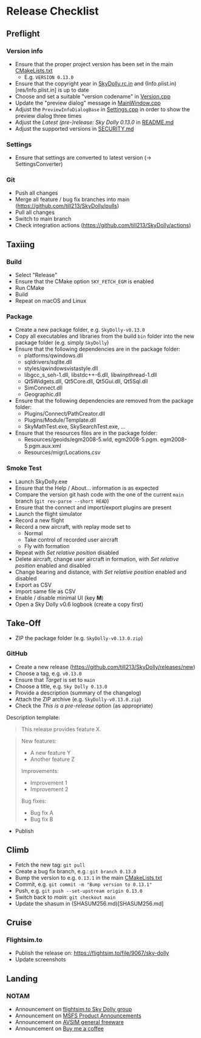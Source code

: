 
# Release Checklist

## Preflight
### Version info
- Ensure that the proper project version has been set in the main [CMakeLists.txt](CMakeLists.txt)
  * E.g. `VERSION 0.13.0`
- Ensure that the copyright year in [SkyDolly.rc.in](res/SkyDolly.rc.in) and (Info.plist.in)[res/Info.plist.in] is up to date
- Choose and set a suitable "version codename" in [Version.cpp](src/Kernel/src/Version.cpp)
- Update the "preview dialog" message in [MainWindow.cpp](src/UserInterface/src/MainWindow.cpp)
- Adjust the `PreviewInfoDialogBase` in [Settings.cpp](src/Kernel/src/Settings.cpp) in order to show the preview dialog three times
- Adjust the _Latest (pre-)release: Sky Dolly 0.13.0_ in [README.md](README.md)
- Adjust the supported versions in [SECURITY.md](SECURITY.md)

### Settings
- Ensure that settings are converted to latest version (-> SettingsConverter)

### Git
- Push all changes
- Merge all feature / bug fix branches into main  (https://github.com/till213/SkyDolly/pulls)
- Pull all changes
- Switch to main branch
- Check integration actions (https://github.com/till213/SkyDolly/actions)

## Taxiing
### Build
- Select "Release"
- Ensure that the CMake option `SKY_FETCH_EGM` is enabled
- Run CMake
- Build
- Repeat on macOS and Linux

### Package
- Create a new package folder, e.g. `SkyDolly-v0.13.0`
- Copy all executables and libraries from the build `bin` folder into the new package folder (e.g. simply `SkyDolly`)
- Ensure that the following dependencies are in the package folder:
  * platforms/qwindows.dll
  * sqldrivers/sqlite.dll
  * styles/qwindowsvistastyle.dll
  * libgcc_s_seh-1.dll, libstdc++-6.dll, libwinpthread-1.dll
  * Qt5Widgets.dll, Qt5Core.dll, Qt5Gui.dll, Qt5Sql.dll
  * SimConnect.dll
  * Geographic.dll
- Ensure that the following dependencies are removed from the package folder:
  * Plugins/Connect/PathCreator.dll
  * Plugins/Module/Template.dll
  * SkyMathTest.exe, SkySearchTest.exe, ...
- Ensure that the resources files are in the package folder:
  * Resources/geoids/egm2008-5.wld, egm2008-5.pgm. egm2008-5.pgm.aux.xml
  * Resources/migr/Locations.csv

### Smoke Test
- Launch SkyDolly.exe
- Ensure that the Help / About... information is as expected
- Compare the version git hash code with the one of the current `main` branch (`git rev-parse --short HEAD`)
- Ensure that the connect and import/export plugins are present
- Launch the flight simulator
- Record a new flight
- Record a new aircraft, with replay mode set to
  * Normal
  * Take control of recorded user aircraft
  * Fly with formation
- Repeat with _Set relative position_ disabled
- Delete aircraft, change user aircraft in formation, with  _Set relative position_ enabled and disabled
- Change bearing and distance, with  _Set relative position_ enabled and disabled
- Export as CSV
- Import same file as CSV
- Enable / disable minimal UI (key **M**)
- Open a Sky Dolly v0.6 logbook (create a copy first)

## Take-Off
- ZIP the package folder (e.g. `SkyDolly-v0.13.0.zip`)

### GitHub
- Create a new release (https://github.com/till213/SkyDolly/releases/new)
- Choose a tag, e.g. `v0.13.0`
- Ensure that _Target_ is set to `main`
- Choose a title, e.g. `Sky Dolly 0.13.0`
- Provide a description (summary of the changelog)
- Attach the ZIP archive (e.g. `SkyDolly-v0.13.0.zip`)
- Check the _This is a pre-release_ option (as appropriate)

Description template:

> This release provides feature X.

> New features:
> - A new feature Y
> - Another feature Z
>
> Improvements:
> - Improvement 1
> - Improvement 2
>
> Bug fixes:
> - Bug fix A
> - Bug fix B

- Publish

## Climb
- Fetch the new tag: `git pull`
- Create a bug fix branch, e.g.: `git branch 0.13.0`
- Bump the version to e.g. `0.13.1` in the main [CMakeLists.txt](CMakeLists.txt)
- Commit, e.g. `git commit -m "Bump version to 0.13.1"`
- Push, e.g. `git push --set-upstream origin 0.13.0`
- Switch back to _main_: `git checkout main`
- Update the shasum in (SHASUM256.md)[SHASUM256.md]

## Cruise

### Flightsim.to
- Publish the release on: https://flightsim.to/file/9067/sky-dolly
- Update screenshots

## Landing

### NOTAM
- Announcement on [flightsim.to Sky Dolly group](https://flightsim.to/group/9067/sky-dolly)
- Announcement on [MSFS Product Announcements](https://forums.flightsimulator.com/t/update-0-10-sky-dolly-flight-recorder-with-formation-replay-logbook-import-export-till213/497107/)
- Announcement on [AVSIM general freeware](https://www.avsim.com/forums/topic/600337-sky-dolly-free-flight-recorder-replay-app-fs2020/)
- Announcement on [Buy me a coffee](https://www.buymeacoffee.com/)

